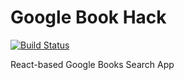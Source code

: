 # Google Book Hack
[![Build Status](https://travis-ci.org/jonathan-meyer/google-book-hack.svg?branch=master)](https://travis-ci.org/jonathan-meyer/google-book-hack)

React-based Google Books Search App

